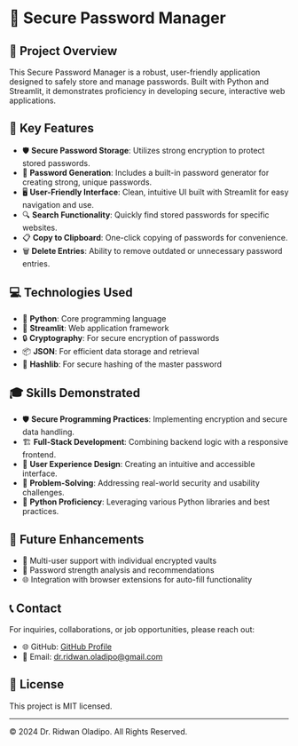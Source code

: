 # 🔐 Secure Password Manager

## 🌟 Project Overview

This Secure Password Manager is a robust, user-friendly application designed to safely store and manage passwords. Built with Python and Streamlit, it demonstrates proficiency in developing secure, interactive web applications.

## 🚀 Key Features

- 🛡️ **Secure Password Storage**: Utilizes strong encryption to protect stored passwords.
- 🎲 **Password Generation**: Includes a built-in password generator for creating strong, unique passwords.
- 🖥️ **User-Friendly Interface**: Clean, intuitive UI built with Streamlit for easy navigation and use.
- 🔍 **Search Functionality**: Quickly find stored passwords for specific websites.
- 📋 **Copy to Clipboard**: One-click copying of passwords for convenience.
- 🗑️ **Delete Entries**: Ability to remove outdated or unnecessary password entries.

## 💻 Technologies Used

- 🐍 **Python**: Core programming language
- 🌊 **Streamlit**: Web application framework
- 🔒 **Cryptography**: For secure encryption of passwords
- 📦 **JSON**: For efficient data storage and retrieval
- 🔑 **Hashlib**: For secure hashing of the master password

## 🎓 Skills Demonstrated

- 🛡️ **Secure Programming Practices**: Implementing encryption and secure data handling.
- 🏗️ **Full-Stack Development**: Combining backend logic with a responsive frontend.
- 🎨 **User Experience Design**: Creating an intuitive and accessible interface.
- 🧩 **Problem-Solving**: Addressing real-world security and usability challenges.
- 🐍 **Python Proficiency**: Leveraging various Python libraries and best practices.

## 🔮 Future Enhancements

- 👥 Multi-user support with individual encrypted vaults
- 💪 Password strength analysis and recommendations
- 🌐 Integration with browser extensions for auto-fill functionality

## 📞 Contact

For inquiries, collaborations, or job opportunities, please reach out:

- 🌐 GitHub: [GitHub Profile](https://github.com/dr-ridwanoladipo)
- 📧 Email: [dr.ridwan.oladipo@gmail.com](mailto:dr.ridwan.oladipo@gmail.com)

## 📜 License

This project is MIT licensed.

---

© 2024 Dr. Ridwan Oladipo. All Rights Reserved.

